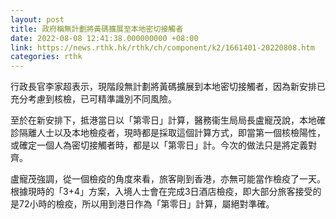 ```yaml
---
layout: post
title: 政府稱無計劃將黃碼擴展至本地密切接觸者
date: 2022-08-08 12:41:38.000000000 +08:00
link: https://news.rthk.hk/rthk/ch/component/k2/1661401-20220808.htm
categories: rthk
---
```


行政長官李家超表示，現階段無計劃將黃碼擴展到本地密切接觸者，因為新安排已充分考慮到核檢，已可精準識別不同風險。

至於在新安排下，抵港當日以「第零日」計算，醫務衞生局局長盧寵茂說，本地確診隔離人士以及本地檢疫者，現時都是採取這個計算方式，即當第一個核檢陽性，或確定一個人為密切接觸者時，都是以「第零日」計。今次的做法只是將定義對齊。

盧寵茂強調，從一個檢疫的角度來看，旅客剛到香港，亦無可能當作檢疫了一天。根據現時的「3+4」方案，入境人士會在完成3日酒店檢疫，即大部分旅客接受的是72小時的檢疫，所以用到港日作為「第零日」計算，屬絕對準確。
